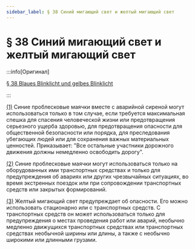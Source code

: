 ```yaml
---
sidebar_label: § 38 Синий мигающий свет и желтый мигающий свет
---
```


# § 38 Синий мигающий свет и желтый мигающий свет

:::info[Оригинал]

[§ 38 Blaues Blinklicht und gelbes Blinklicht](https://www.gesetze-im-internet.de/stvo_2013/__38.html)

:::


<span id="1">[(1)](#1)</span> Синие проблесковые маячки вместе с аварийной сиреной могут использоваться только в том случае,
если требуется максимальная спешка для спасения человеческой жизни или предотвращения
серьезного ущерба здоровью, для предотвращения опасности для общественной безопасности или
порядка, для преследования убегающих людей или для сохранения важных материальных ценностей.
Приказывает:
"Все остальные участники дорожного движения должны немедленно освободить дорогу".


<span id="2">[(2)](#2)</span> Синие проблесковые маячки могут использоваться только на оборудованных ими транспортных
средствах и только для предупреждения об авариях или других чрезвычайных ситуациях, во время
экстренных поездок или при сопровождении транспортных средств или закрытых формирований.


<span id="3">[(3)](#3)</span> Желтый мигающий свет предупреждает об опасности. Его можно использовать стационарно или с
транспортных средств. С транспортных средств он может использоваться только для предупреждения
о местах проведения работ или аварий, необычно медленно движущихся транспортных средствах или
транспортных средствах необычной ширины или длины, а также с необычно широкими или длинными
грузами.

